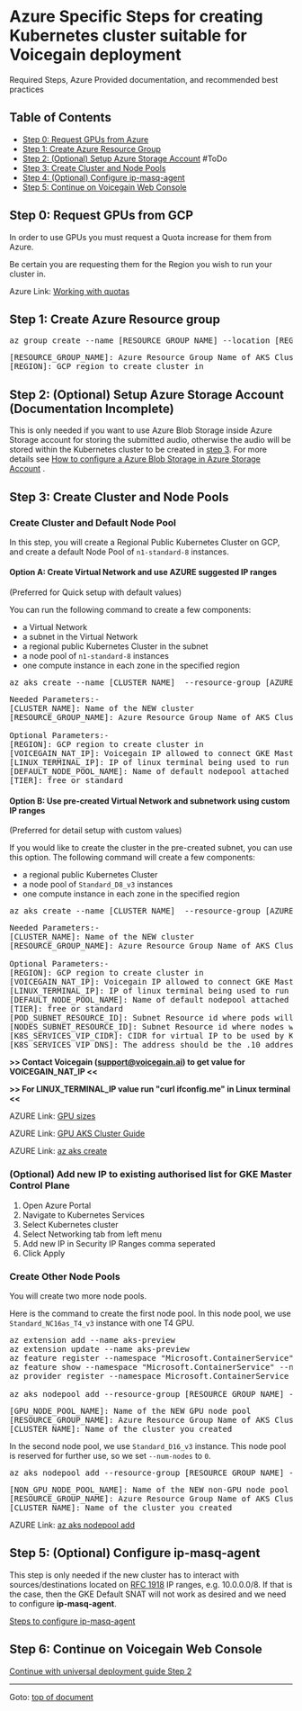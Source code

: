 # <a id="top"></a>Azure Specific Steps for creating Kubernetes cluster suitable for Voicegain deployment
Required Steps, Azure Provided documentation, and recommended best practices

## <a id="toc"></a>Table of Contents
- [Step 0: Request GPUs from Azure](#step0)
- [Step 1: Create Azure Resource Group](#step1)
- [Step 2: (Optional) Setup Azure Storage Account](#step2) #ToDo
- [Step 3: Create Cluster and Node Pools](#step3)
- [Step 4: (Optional) Configure ip-masq-agent](#step4)
- [Step 5: Continue on Voicegain Web Console](#step5)


## <a id="step0"></a>Step 0: Request GPUs from GCP
In order to use GPUs you must request a Quota increase for them from Azure.

Be certain you are requesting them for the Region you wish to run your cluster in.  

Azure Link: [Working with quotas](https://cloud.google.com/docs/quota#managing_your_quota_console)

## <a id="step1"></a>Step 1: Create Azure Resource group

<pre>
az group create --name [RESOURCE_GROUP_NAME] --location [REGION]
</pre>

<pre>
[RESOURCE_GROUP_NAME]: Azure Resource Group Name of AKS Cluster
[REGION]: GCP region to create cluster in
</pre>

## <a id="step2"></a>Step 2: (Optional) Setup Azure Storage Account (Documentation Incomplete)

This is only needed if you want to use Azure Blob Storage inside Azure Storage account for storing the submitted audio, otherwise the audio will be stored within the Kubernetes cluster to be created in [step 3](#step2). For more details see [How to configure a Azure Blob Storage in Azure Storage Account](./azure-storage-account.md) .

## <a id="step3"></a>Step 3: Create Cluster and Node Pools

### Create Cluster and Default Node Pool

In this step, you will create a Regional Public Kubernetes Cluster on GCP, 
and create a default Node Pool of `n1-standard-8` instances.

#### Option A: Create Virtual Network and use AZURE suggested IP ranges 
(Preferred for Quick setup with default values)

You can run the following command to create a few components:
* a Virtual Network
* a subnet in the Virtual Network
* a regional public Kubernetes Cluster in the subnet
* a node pool of `n1-standard-8` instances
* one compute instance in each zone in the specified region

<pre>
az aks create --name [CLUSTER_NAME]  --resource-group [AZURE_RESOURCE_GROUP_NAME] --location [REGION] --network-plugin azure --api-server-authorized-ip-ranges [VOICEGAIN_NAT_IP],[LINUX_TERMINAL_IP]  --enable-managed-identity --node-count 1 --node-vm-size [VM-SIZE] --nodepool-name [DEFAULT_NODE_POOL_NAME] --tier [TIER]
</pre>

<pre>
Needed Parameters:-
[CLUSTER_NAME]: Name of the NEW cluster
[RESOURCE_GROUP_NAME]: Azure Resource Group Name of AKS Cluster

Optional Parameters:-
[REGION]: GCP region to create cluster in
[VOICEGAIN_NAT_IP]: Voicegain IP allowed to connect GKE Master
[LINUX_TERMINAL_IP]: IP of linux terminal being used to run kubectl
[DEFAULT_NODE_POOL_NAME]: Name of default nodepool attached to Cluster
[TIER]: free or standard
</pre>


#### Option B: Use pre-created Virtual Network and subnetwork using custom IP ranges 
(Preferred for detail setup with custom values)

If you would like to create the cluster in the pre-created subnet, 
you can use this option. The following command will create a few components:
* a regional public Kubernetes Cluster
* a node pool of `Standard_D8_v3` instances
* one compute instance in each zone in the specified region

<pre>
az aks create --name [CLUSTER_NAME]  --resource-group [AZURE_RESOURCE_GROUP_NAME] --location [REGION] --network-plugin azure --api-server-authorized-ip-ranges [VOICEGAIN_NAT_IP],[LINUX_TERMINAL_IP]  --enable-managed-identity --node-count 1 --node-vm-size Standard_D8_v3 --nodepool-name [DEFAULT_NODE_POOL_NAME] --tier [TIER] --pod-subnet-id [POD_SUBNET_RESOURCE_ID] --vnet-subnet-id [NODES_SUBNET_RESOURCE_ID] --service-cidr [K8S_SERVICES_VIP_CIDR] --dns-service-ip [K8S_SERVICES_VIP_DNS]
</pre>

<pre>
Needed Parameters:-
[CLUSTER_NAME]: Name of the NEW cluster
[RESOURCE_GROUP_NAME]: Azure Resource Group Name of AKS Cluster

Optional Parameters:-
[REGION]: GCP region to create cluster in
[VOICEGAIN_NAT_IP]: Voicegain IP allowed to connect GKE Master
[LINUX_TERMINAL_IP]: IP of linux terminal being used to run kubectl
[DEFAULT_NODE_POOL_NAME]: Name of default nodepool attached to Cluster
[TIER]: free or standard
[POD_SUBNET_RESOURCE_ID]: Subnet Resource id where pods will be deployed
[NODES_SUBNET_RESOURCE_ID]: Subnet Resource id where nodes will be deployed
[K8S_SERVICES_VIP_CIDR]: CIDR for virtual IP to be used by K8S service (should not overlap with any subnet in same or peered VPC) (default - 10.0.0.0/16)
[K8S_SERVICES_VIP_DNS]: The address should be the .10 address of your service IP address range (default 10.0.0.10)
</pre>

**>> Contact Voicegain (support@voicegain.ai) to get value for VOICEGAIN_NAT_IP <<**

**>> For LINUX_TERMINAL_IP value run "curl ifconfig.me" in Linux terminal <<**

AZURE Link: [GPU sizes](https://learn.microsoft.com/en-us/azure/virtual-machines/sizes-gpu)

AZURE Link: [GPU AKS Cluster Guide](https://learn.microsoft.com/en-us/azure/aks/gpu-cluster)

AZURE Link: [az aks create](https://learn.microsoft.com/en-us/cli/azure/aks?view=azure-cli-latest#az-aks-create())

### (Optional) Add new IP to existing authorised list for GKE Master Control Plane

1) Open Azure Portal
2) Navigate to Kubernetes Services
3) Select Kubernetes cluster
4) Select Networking tab from left menu
5) Add new IP in Security IP Ranges comma seperated
6) Click Apply

### Create Other Node Pools

You will create two more node pools. 

Here is the command to create the first node pool. 
In this node pool, we use `Standard_NC16as_T4_v3` instance with one T4 GPU.
<pre>
az extension add --name aks-preview
az extension update --name aks-preview
az feature register --namespace "Microsoft.ContainerService" --name "GPUDedicatedVHDPreview"
az feature show --namespace "Microsoft.ContainerService" --name "GPUDedicatedVHDPreview"
az provider register --namespace Microsoft.ContainerService

az aks nodepool add --resource-group [RESOURCE_GROUP_NAME] --cluster-name [CLUSTER_NAME] --name [GPU_NODE_POOL_NAME] --node-count 1 --node-vm-size Standard_NC16as_T4_v3 --node-osdisk-size 100 --aks-custom-headers UseGPUDedicatedVHD=true
</pre>

<pre>
[GPU_NODE_POOL_NAME]: Name of the NEW GPU node pool
[RESOURCE_GROUP_NAME]: Azure Resource Group Name of AKS Cluster
[CLUSTER_NAME]: Name of the cluster you created
</pre>

In the second node pool, we use `Standard_D16_v3` instance. 
This node pool is reserved for further use, so we set `--num-nodes` to `0`.

<pre>
az aks nodepool add --resource-group [RESOURCE_GROUP_NAME] --cluster-name [CLUSTER_NAME] --name [NON_GPU_NODE_POOL_NAME] --node-count 0 --node-vm-size Standard_D16_v3 --node-osdisk-size 100
</pre>

<pre>
[NON_GPU_NODE_POOL_NAME]: Name of the NEW non-GPU node pool
[RESOURCE_GROUP_NAME]: Azure Resource Group Name of AKS Cluster
[CLUSTER_NAME]: Name of the cluster you created
</pre>

AZURE Link: [az aks nodepool add](https://learn.microsoft.com/en-us/cli/azure/aks/nodepool?view=azure-cli-latest)



## <a id="step5"></a>Step 5: (Optional) Configure ip-masq-agent

This step is only needed if the new cluster has to interact with sources/destinations located on [RFC 1918](https://tools.ietf.org/html/rfc1918)  IP ranges, e.g. 10.0.0.0/8. If that is the case, then the GKE Default SNAT will not work as desired and we need to configure **ip-masq-agent**.

[Steps to configure ip-masq-agent](./ip-masq-agent.md)

## <a id="step6"></a>Step 6: Continue on Voicegain Web Console 

[Continue with universal deployment guide Step 2](./universal-deployment-guide.md#Step2)

---
Goto: [top of document](#top)
